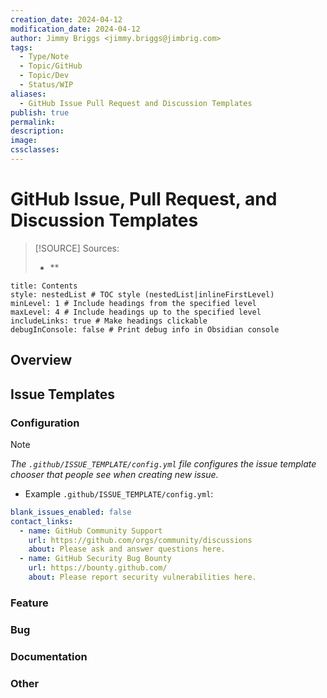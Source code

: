```yaml
---
creation_date: 2024-04-12
modification_date: 2024-04-12
author: Jimmy Briggs <jimmy.briggs@jimbrig.com>
tags:
  - Type/Note
  - Topic/GitHub
  - Topic/Dev
  - Status/WIP
aliases:
  - GitHub Issue Pull Request and Discussion Templates
publish: true
permalink:
description:
image:
cssclasses:
---
```


# GitHub Issue, Pull Request, and Discussion Templates

> [!SOURCE] Sources:
> - **

```table-of-contents
title: Contents 
style: nestedList # TOC style (nestedList|inlineFirstLevel)
minLevel: 1 # Include headings from the specified level
maxLevel: 4 # Include headings up to the specified level
includeLinks: true # Make headings clickable
debugInConsole: false # Print debug info in Obsidian console
```

## Overview

## Issue Templates

### Configuration

> [!NOTE]
> *The `.github/ISSUE_TEMPLATE/config.yml` file configures the issue template chooser that people see when creating new issue.*

- Example `.github/ISSUE_TEMPLATE/config.yml`:

```yaml
blank_issues_enabled: false
contact_links:
  - name: GitHub Community Support
    url: https://github.com/orgs/community/discussions
    about: Please ask and answer questions here.
  - name: GitHub Security Bug Bounty
    url: https://bounty.github.com/
    about: Please report security vulnerabilities here.
```

### Feature

### Bug

### Documentation

### Other